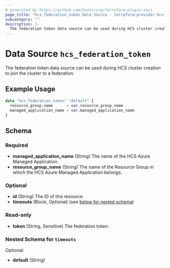 ```yaml
---
# generated by https://github.com/hashicorp/terraform-plugin-docs
page_title: "hcs_federation_token Data Source - terraform-provider-hcs"
subcategory: ""
description: |-
  The federation token data source can be used during HCS cluster creation to join the cluster to a federation.
---
```


# Data Source `hcs_federation_token`

The federation token data source can be used during HCS cluster creation to join the cluster to a federation.

## Example Usage

```terraform
data "hcs_federation_token" "default" {
  resource_group_name      = var.resource_group_name
  managed_application_name = var.managed_application_name
}
```

<!-- schema generated by tfplugindocs -->
## Schema

### Required

- **managed_application_name** (String) The name of the HCS Azure Managed Application.
- **resource_group_name** (String) The name of the Resource Group in which the HCS Azure Managed Application belongs.

### Optional

- **id** (String) The ID of this resource.
- **timeouts** (Block, Optional) (see [below for nested schema](#nestedblock--timeouts))

### Read-only

- **token** (String, Sensitive) The federation token.

<a id="nestedblock--timeouts"></a>
### Nested Schema for `timeouts`

Optional:

- **default** (String)


